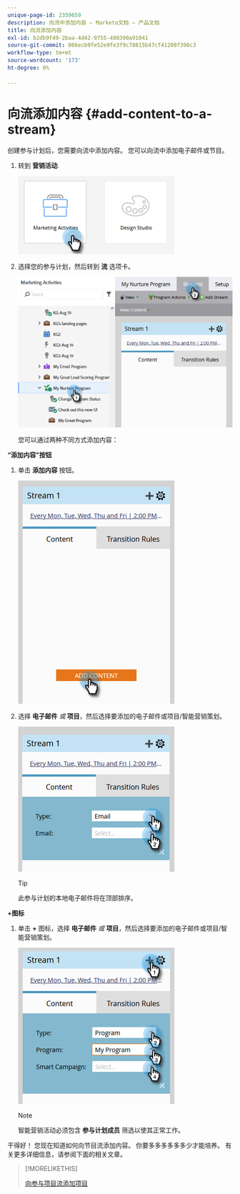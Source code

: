 ```yaml
---
unique-page-id: 2359659
description: 向流中添加内容 — Marketo文档 — 产品文档
title: 向流添加内容
exl-id: b2db9f49-2baa-4d42-9755-480390a91041
source-git-commit: 066ecb9fe52e9fe3f9c78815b47cf41208f396c3
workflow-type: tm+mt
source-wordcount: '173'
ht-degree: 0%

---
```


# 向流添加内容 {#add-content-to-a-stream}

创建参与计划后，您需要向流中添加内容。 您可以向流中添加电子邮件或节目。

1. 转到 **营销活动**.

   ![](assets/add-content-to-a-stream-1.png)

1. 选择您的参与计划，然后转到 **流** 选项卡。

   ![](assets/add-content-to-a-stream-2.png)

   您可以通过两种不同方式添加内容：

**“添加内容”按钮**

1. 单击 **添加内容** 按钮。

   ![](assets/add-content-to-a-stream-3.png)

1. 选择 **电子邮件** _或_ **项目**，然后选择要添加的电子邮件或项目/智能营销策划。

   ![](assets/add-content-to-a-stream-4.png)

   >[!TIP]
   >
   >此参与计划的本地电子邮件将在顶部排序。

**+图标**

1. 单击 **+** 图标，选择 **电子邮件** _或_ **项目**，然后选择要添加的电子邮件或项目/智能营销策划。

   ![](assets/add-content-to-a-stream-5.png)

   >[!NOTE]
   >
   >智能营销活动必须包含 **参与计划成员** 筛选以使其正常工作。

干得好！ 您现在知道如何向节目流添加内容。 你要多多多多多多少才能培养。 有关更多详细信息，请参阅下面的相关文章。

>[!MORELIKETHIS]
>
>[向参与项目流添加项目](/help/marketo/product-docs/email-marketing/drip-nurturing/creating-an-engagement-program/adding-a-program-to-an-engagement-program-stream.md)
